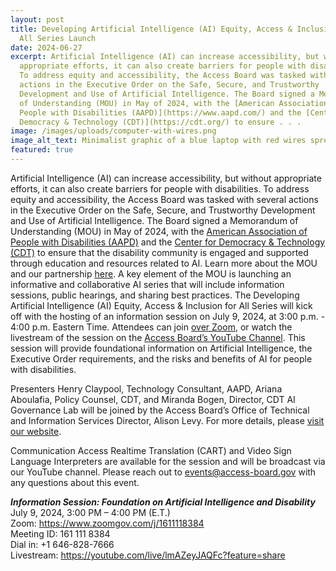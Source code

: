 ```yaml
---
layout: post
title: Developing Artificial Intelligence (AI) Equity, Access & Inclusion for
  All Series Launch
date: 2024-06-27
excerpt: Artificial Intelligence (AI) can increase accessibility, but without
  appropriate efforts, it can also create barriers for people with disabilities.
  To address equity and accessibility, the Access Board was tasked with several
  actions in the Executive Order on the Safe, Secure, and Trustworthy
  Development and Use of Artificial Intelligence. The Board signed a Memorandum
  of Understanding (MOU) in May of 2024, with the [American Association of
  People with Disabilities (AAPD)](https://www.aapd.com/) and the [Center for
  Democracy & Technology (CDT)](https://cdt.org/) to ensure . . .
image: /images/uploads/computer-with-wires.png
image_alt_text: Minimalist graphic of a blue laptop with red wires spreading outwards from it.
featured: true
---
```

Artificial Intelligence (AI) can increase accessibility, but without appropriate efforts, it can also create barriers for people with disabilities. To address equity and accessibility, the Access Board was tasked with several actions in the Executive Order on the Safe, Secure, and Trustworthy Development and Use of Artificial Intelligence. The Board signed a Memorandum of Understanding (MOU) in May of 2024, with the [American Association of People with Disabilities (AAPD)](https://www.aapd.com/) and the [Center for Democracy & Technology (CDT)](https://cdt.org/) to ensure that the disability community is engaged and supported through education and resources related to AI. Learn more about the MOU and our partnership [here](https://www.access-board.gov/news/2024/05/15/u-s-access-board-holds-signing-of-artificial-intelligence-memorandum-of-understanding-with-disability-and-technology-partners/). A key element of the MOU is launching an informative and collaborative AI series that will include information sessions, public hearings, and sharing best practices. The Developing Artificial Intelligence (AI) Equity, Access & Inclusion for All Series will kick off with the hosting of an information session on July 9, 2024, at 3:00 p.m. - 4:00 p.m. Eastern Time. Attendees can join [over Zoom](https://www.zoomgov.com/j/1611118384?pwd=TU5MSXJUMDVHenF6NUxpdWZScmdUZz09), or watch the livestream of the session on the [Access Board’s YouTube Channel](https://www.youtube.com/channel/UC5tRWTtV5eSw68N3tSpmyWw). This session will provide foundational information on Artificial Intelligence, the Executive Order requirements, and the risks and benefits of AI for people with disabilities.  

Presenters Henry Claypool, Technology Consultant, AAPD, Ariana Aboulafia, Policy Counsel, CDT, and Miranda Bogen, Director, CDT AI Governance Lab will be joined by the Access Board’s Office of Technical and Information Services Director, Alison Levy. For more details, please [visit our website](https://www.access-board.gov/ai-mou/). 

Communication Access Realtime Translation (CART) and Video Sign Language Interpreters are available for the session and will be broadcast via our YouTube channel. Please reach out to [events@access-board.gov](events@access-board.gov) with any questions about this event. 

***Information Session: Foundation on Artificial Intelligence and Disability***\
July 9, 2024, 3:00 PM – 4:00 PM (E.T.)\
Zoom: <https://www.zoomgov.com/j/1611118384>\
Meeting ID: 161 111 8384\
Dial in: +1 646-828-7666\
Livestream: <https://youtube.com/live/lmAZeyJAQFc?feature=share>